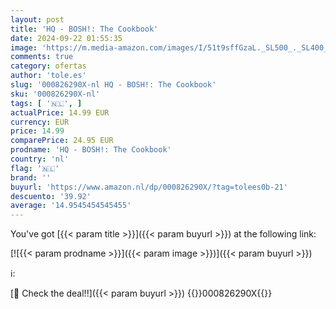 ```yaml
---
layout: post
title: 'HQ - BOSH!: The Cookbook'
date: 2024-09-22 01:55:35
image: 'https://m.media-amazon.com/images/I/51t9sffGzaL._SL500_._SL400_.jpg'
comments: true
category: ofertas
author: 'tole.es'
slug: '000826290X-nl HQ - BOSH!: The Cookbook'
sku: '000826290X-nl'
tags: [ '🇳🇱', ]
actualPrice: 14.99 EUR
currency: EUR
price: 14.99
comparePrice: 24.95 EUR
prodname: 'HQ - BOSH!: The Cookbook'
country: 'nl'
flag: '🇳🇱'
brand: ''
buyurl: 'https://www.amazon.nl/dp/000826290X/?tag=tolees0b-21'
descuento: '39.92'
average: '14.9545454545455'
---
```


You've got [{{< param title >}}]({{< param buyurl >}}) at the following link:

[![{{< param prodname >}}]({{< param image >}})]({{< param buyurl >}})

ℹ️:


[🛒 Check the deal!!]({{< param buyurl >}})
{{<world>}}000826290X{{</world>}}
